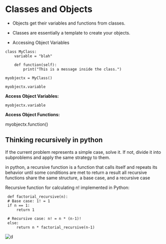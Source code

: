 # Classes and Objects

  * Objects get their variables and functions from classes.
  * Classes are essentially a template to create your objects.

  * Accessing Object Variables
  
  
  ```
  class MyClass:
      variable = "blah"
  
      def function(self):
          print("This is a message inside the class.")

  myobjectx = MyClass()
  
  myobjectx.variable
  ```

   **Access Object Variables:**

    myobjectx.variable

   **Access Object Functions:**

   myobjectx.function()


   ## Thinking recursively in python
   
   If the current problem represents a simple case, solve it. If not, divide it into subproblems and apply the same strategy to them.

   in python, a recursive function is a function that calls itself and repeats its behavior until some conditions are met to return a result all recursive functions share the same structure, a base case, and a recursive case

   Recursive function for calculating n! implemented in Python:
   ```
    def factorial_recursive(n):
    # Base case: 1! = 1
    if n == 1:
        return 1

    # Recursive case: n! = n * (n-1)!
    else:
        return n * factorial_recursive(n-1)
   ```

![d](https://www.researchgate.net/profile/Takaya_Arita/publication/228370446/figure/fig1/AS:669488697602059@1536629952946/Recursive-Thinking-with-a-Theory-of-Mind.png)
